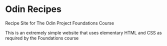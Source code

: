 # Odin Recipes

Recipe Site for The Odin Project Foundations Course

This is an extremely simple website that uses elementary HTML and CSS as required by the Foundations course
